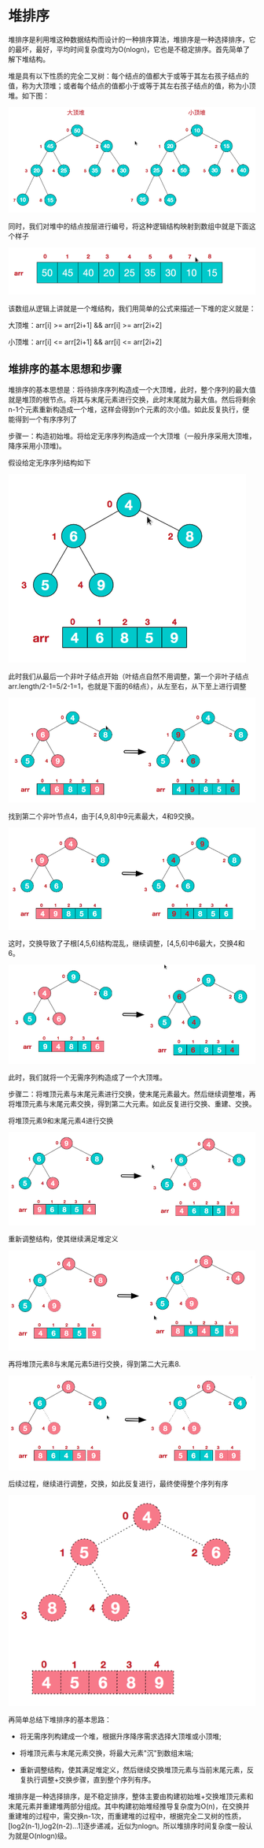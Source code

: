 # 堆排序

堆排序是利用堆这种数据结构而设计的一种排序算法，堆排序是一种选择排序，它的最坏，最好，平均时间复杂度均为O(nlogn)，它也是不稳定排序。首先简单了解下堆结构。

堆是具有以下性质的完全二叉树：每个结点的值都大于或等于其左右孩子结点的值，称为大顶堆；或者每个结点的值都小于或等于其左右孩子结点的值，称为小顶堆。如下图：

![](../../assets/20201110_114322.png)

同时，我们对堆中的结点按层进行编号，将这种逻辑结构映射到数组中就是下面这个样子

![](../../assets/20201110_114444.png)

该数组从逻辑上讲就是一个堆结构，我们用简单的公式来描述一下堆的定义就是：

大顶堆：arr[i] >= arr[2i+1] && arr[i] >= arr[2i+2]  

小顶堆：arr[i] <= arr[2i+1] && arr[i] <= arr[2i+2]  

## 堆排序的基本思想和步骤

堆排序的基本思想是：将待排序序列构造成一个大顶堆，此时，整个序列的最大值就是堆顶的根节点。将其与末尾元素进行交换，此时末尾就为最大值。然后将剩余n-1个元素重新构造成一个堆，这样会得到n个元素的次小值。如此反复执行，便能得到一个有序序列了

步骤一：构造初始堆。将给定无序序列构造成一个大顶堆（一般升序采用大顶堆，降序采用小顶堆)。

假设给定无序序列结构如下

![](../../assets/20201110_114707.png)

此时我们从最后一个非叶子结点开始（叶结点自然不用调整，第一个非叶子结点 arr.length/2-1=5/2-1=1，也就是下面的6结点），从左至右，从下至上进行调整

![](../../assets/20201110_114804.png)

找到第二个非叶节点4，由于[4,9,8]中9元素最大，4和9交换。

![](../../assets/20201110_150058.png)

这时，交换导致了子根[4,5,6]结构混乱，继续调整，[4,5,6]中6最大，交换4和6。

![](../../assets/20201110_150400.png)

此时，我们就将一个无需序列构造成了一个大顶堆。

步骤二：将堆顶元素与末尾元素进行交换，使末尾元素最大。然后继续调整堆，再将堆顶元素与末尾元素交换，得到第二大元素。如此反复进行交换、重建、交换。

将堆顶元素9和末尾元素4进行交换

![](../../assets/20201110_150659.png)

重新调整结构，使其继续满足堆定义

![](../../assets/20201110_150810.png)

再将堆顶元素8与末尾元素5进行交换，得到第二大元素8.

![](../../assets/20201110_150922.png)

后续过程，继续进行调整，交换，如此反复进行，最终使得整个序列有序

![](../../assets/20201110_151026.png)

再简单总结下堆排序的基本思路：

- 将无需序列构建成一个堆，根据升序降序需求选择大顶堆或小顶堆;

- 将堆顶元素与末尾元素交换，将最大元素"沉"到数组末端;

- 重新调整结构，使其满足堆定义，然后继续交换堆顶元素与当前末尾元素，反复执行调整+交换步骤，直到整个序列有序。

堆排序是一种选择排序，是不稳定排序，整体主要由构建初始堆+交换堆顶元素和末尾元素并重建堆两部分组成。其中构建初始堆经推导复杂度为O(n)，在交换并重建堆的过程中，需交换n-1次，而重建堆的过程中，根据完全二叉树的性质，[log2(n-1),log2(n-2)...1]逐步递减，近似为nlogn。所以堆排序时间复杂度一般认为就是O(nlogn)级。
